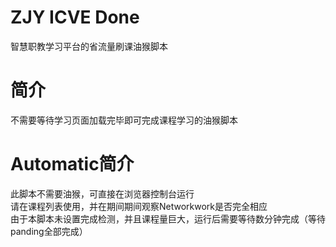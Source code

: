 ﻿# ZJY ICVE Done<br>
智慧职教学习平台的省流量刷课油猴脚本<br>
# 简介<br>
不需要等待学习页面加载完毕即可完成课程学习的油猴脚本<br>
# Automatic简介<br>
此脚本不需要油猴，可直接在浏览器控制台运行<br>
请在课程列表使用，并在期间期间观察Networkwork是否完全相应<br>
由于本脚本未设置完成检测，并且课程量巨大，运行后需要等待数分钟完成（等待panding全部完成）
